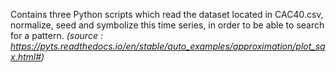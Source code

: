 Contains three Python scripts which read the dataset located in CAC40.csv, normalize, seed and symbolize this time series, in order to be able to search for a pattern.
*(source : https://pyts.readthedocs.io/en/stable/auto_examples/approximation/plot_sax.html#)*
